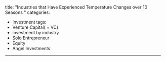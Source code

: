 title: "Industries that Have Experienced Temperature Changes over 10 Seasons
"
categories:
  - Investment
tags:
  - Venture Capital( = VC)
  - investment by industry
  - Solo Entrepreneur
  - Equity
  - Angel Investments
---